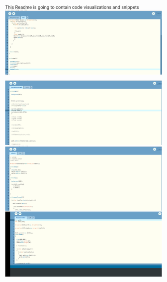 This Readme is going to contain code visualizations and snippets
<img src="https://github.com/shubhampathak09/Java-Javascript-C-etc-Codesnippets-/blob/master/Web%26Javascript/Processing/MengerSponge/Menger%20Sponge%20Fractal.gif">

<img src="https://github.com/shubhampathak09/Java-Javascript-C-etc-Codesnippets-/blob/master/Web%26Javascript/Processing/PrimeSpiral/FractalSpiroGraph.gif">


<img src="https://github.com/shubhampathak09/Java-Javascript-C-etc-Codesnippets-/blob/master/Web%26Javascript/Processing/mitosis/mitosis_simulation.gif">

<img src="https://github.com/shubhampathak09/Java-Javascript-C-etc-Codesnippets-/blob/master/Web%26Javascript/MazeGenerator/mazegen.gif">